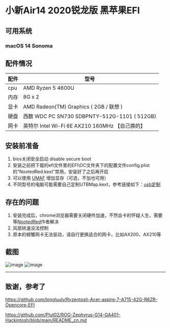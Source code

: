 # **小新Air14 2020锐龙版 黑苹果EFI**

## 可用系统

### macOS 14 Sonoma

## **配件情况**

| 配件 | 型号 |
| --- | --- |
| cpu | AMD Ryzen 5 4600U |
| 内存 | 8G x 2 |
| 显卡 | AMD Radeon(TM) Graphics ( 2GB / 联想 ) |
| 硬盘 | 西数 WDC PC SN730 SDBPNTY-512G-1101 ( 512GB) |
| 网卡 | 英特尔 Intel Wi-Fi 6E AX210 160MHz 【自己换的】 |

## **安装前准备**

1. bios关闭安全启动 disable secure boot
2. 安装之前把下载的efi文件里的EFI\OC文件夹下的配置文件config.plist的“NootedRed.kext”禁用，安装好了之后再开启
3. 可以使用 [UMAF](https://github.com/DavidS95/Smokeless_UMAF) 增加显存（可选，不加也可用）
4. 不同型号的电脑可能需要自己定制UTBMap.kext，参考链接如下：[usb定制](https://apple.sqlsec.com/6-%E5%AE%9E%E7%94%A8%E5%A7%BF%E5%8A%BF/6-1.html)

## **存在的问题**

1. 安装完成后，chrome浏览器需要关闭硬件加速，不然会卡的怀疑人生，需要等[NootedRed](https://github.com/ChefKissInc/NootedRed)作者解决
2. 风扇转速没法控制
3. 原本的螃蟹网卡无法驱动，请自行更换适合的网卡，比如AX200、AX210等

## 截图

![image](https://raw.githubusercontent.com/dh374374/Air14-2020-hackintosh-Opencore-EFI/main/img/WX20231022-153038.png)
![image](https://raw.githubusercontent.com/dh374374/Air14-2020-hackintosh-Opencore-EFI/main/img/WX20231022-153136.png)

---

## 致谢，参考了

https://github.com/longluuly/Ryzentosh-Acer-aspire-7-A715-42G-R6ZR-Opencore-EFI

https://github.com/PIut02/ROG-Zephyrus-G14-GA401-Hackintosh/blob/main/README_cn.md
